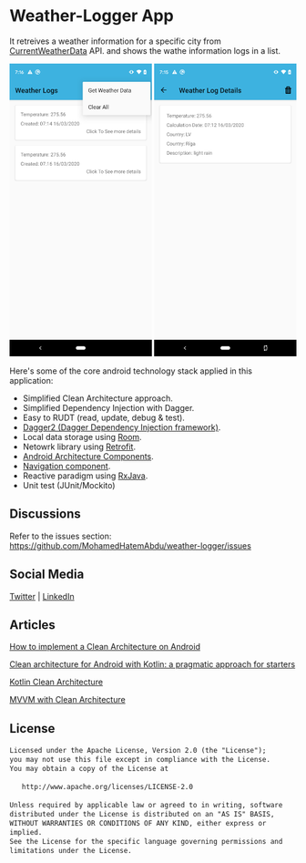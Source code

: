 Weather-Logger App
=

It retreives a weather information for a specific city from [CurrentWeatherData](https://openweathermap.org/api) API. and shows the wathe information logs in a list. 


<img src="/screenshot/screenshot_20200316-191655.png" width= "250px"/> <img src="/screenshot/screenshot_20200316-191510.png" width= "250px"/>


Here's some of the core android technology stack applied in this application:

- Simplified Clean Architecture approach.
- Simplified Dependency Injection with Dagger.
- Easy to RUDT (read, update, debug & test).
- [Dagger2 (Dagger Dependency Injection framework)](https://dagger.dev/).
- Local data storage using [Room](https://developer.android.com/topic/libraries/architecture/room).
- Netowrk library using [Retrofit](https://square.github.io/retrofit/).
- [Android Architecture Components](https://developer.android.com/topic/libraries/architecture).
- [Navigation component](https://developer.android.com/guide/navigation/navigation-getting-started).
- Reactive paradigm using [RxJava](https://github.com/ReactiveX/RxJava).
- Unit test (JUnit/Mockito)

Discussions
-
Refer to the issues section: https://github.com/MohamedHatemAbdu/weather-logger/issues


Social Media
-
[Twitter](https://twitter.com/MohamedHatem92) |  [LinkedIn](https://linkedin.com/in/mohamedhatemabdu)

Articles
-
[How to implement a Clean Architecture on Android](https://proandroiddev.com/how-to-implement-a-clean-architecture-on-android-2e5e8c8e81fe)

[Clean architecture for Android with Kotlin: a pragmatic approach for starters](https://antonioleiva.com/clean-architecture-android/)

[Kotlin Clean Architecture](https://proandroiddev.com/kotlin-clean-architecture-1ad42fcd97fa)

[MVVM with Clean Architecture](https://proandroiddev.com/mvvm-with-clean-architecture-c2c021e05c89)


License
-

    Licensed under the Apache License, Version 2.0 (the "License");
    you may not use this file except in compliance with the License.
    You may obtain a copy of the License at

       http://www.apache.org/licenses/LICENSE-2.0

    Unless required by applicable law or agreed to in writing, software
    distributed under the License is distributed on an "AS IS" BASIS,
    WITHOUT WARRANTIES OR CONDITIONS OF ANY KIND, either express or implied.
    See the License for the specific language governing permissions and
    limitations under the License. 
